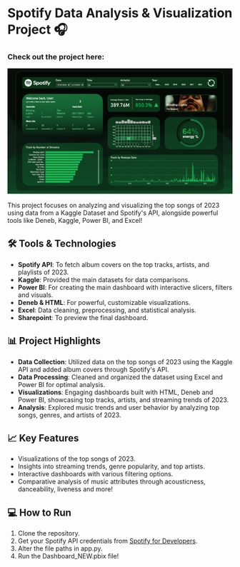 # Spotify Data Analysis & Visualization Project 🎧

### Check out the project here:

![Spotify Dashboard](./Spotify_DB.png)

This project focuses on analyzing and visualizing the top songs of 2023 using data from a Kaggle Dataset and Spotify's API, alongside powerful tools like Deneb, Kaggle, Power BI, and Excel!

## 🛠️ Tools & Technologies
- **Spotify API**: To fetch album covers on the top tracks, artists, and playlists of 2023.
- **Kaggle**: Provided the main datasets for data comparisons.
- **Power BI**: For creating the main dashboard with interactive slicers, filters and visuals.
- **Deneb & HTML**: For powerful, customizable visualizations.
- **Excel**: Data cleaning, preprocessing, and statistical analysis.
- **Sharepoint**: To preview the final dashboard.

## 📊 Project Highlights
- **Data Collection**: Utilized data on the top songs of 2023 using the Kaggle API and added album covers through Spotify's API.
- **Data Processing**: Cleaned and organized the dataset using Excel and Power BI for optimal analysis.
- **Visualizations**: Engaging dashboards built with HTML, Deneb and Power BI, showcasing top tracks, artists, and streaming trends of 2023.
- **Analysis**: Explored music trends and user behavior by analyzing top songs, genres, and artists of 2023.

## 📈 Key Features
- Visualizations of the top songs of 2023.
- Insights into streaming trends, genre popularity, and top artists.
- Interactive dashboards with various filtering options.
- Comparative analysis of music attributes through acousticness, danceability, liveness and more!

## 💻 How to Run
1. Clone the repository.
2. Get your Spotify API credentials from [Spotify for Developers](https://developer.spotify.com/documentation/web-api/).
3. Alter the file paths in app.py.
4. Run the Dashboard_NEW.pbix file!
